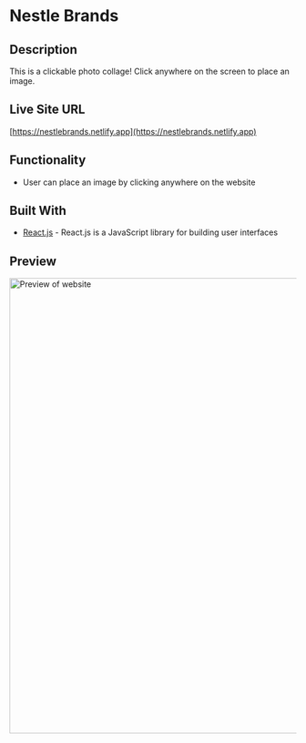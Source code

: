 # Nestle Brands

## Description
This is a clickable photo collage! Click anywhere on the screen to place an image. 

<!-- ### Why Nestle?
Nestle is consistently ranked as one of the world's top plastic polluters. -->

## Live Site URL
[https://nestlebrands.netlify.app](https://nestlebrands.netlify.app)

## Functionality
* User can place an image by clicking anywhere on the website

## Built With
* [React.js](https://reactjs.org/) - React.js is a JavaScript library for building user interfaces

## Preview
<img width="800" alt="Preview of website" src="https://user-images.githubusercontent.com/65603938/164313395-fcc134ec-6ecb-4bc6-a098-d5b2d4e821a5.png">
